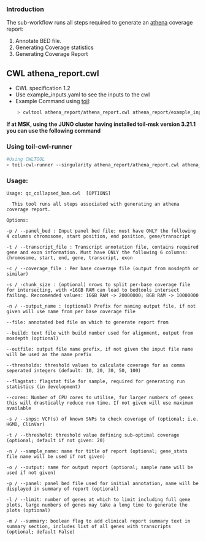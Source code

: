 ### Introduction
The sub-workflow runs all steps required to generate an [athena](https://github.com/msk-access/athena) coverage report:

1. Annotate BED file.
2. Generating Coverage statistics 
3. Generating Coverage Report 


## CWL athena_report.cwl

- CWL specification 1.2
- Use example_inputs.yaml to see the inputs to the cwl
- Example Command using [toil](https://toil.readthedocs.io):

```bash
    > cwltool athena_report/athena_report.cwl athena_report/example_inputs_juno.yaml
```
**If at MSK, using the JUNO cluster having installed toil-msk version 3.21.1 you can use the following command**

### Using toil-cwl-runner

```bash
#Using CWLTOOL
> toil-cwl-runner --singularity athena_report/athena_report.cwl athena_report/example_inputs_juno.yaml 
```


### Usage: 

```
Usage: qc_collapsed_bam.cwl  [OPTIONS]

  This tool runs all steps associated with generating an athena coverage report.

Options:

-p / --panel_bed : Input panel bed file; must have ONLY the following 4 columns chromosome, start position, end position, gene/transcript

-t / --transcript_file : Transcript annotation file, contains required gene and exon information. Must have ONLY the following 6 columns:
chromosome, start, end, gene, transcript, exon

-c / --coverage_file : Per base coverage file (output from mosdepth or similar)

-s / -chunk_size : (optional) nrows to split per-base coverage file for intersecting, with <16GB RAM can lead to bedtools intersect failing. Reccomended values: 16GB RAM -> 20000000; 8GB RAM -> 10000000

-n / --output_name : (optional) Prefix for naming output file, if not given will use name from per base coverage file

--file: annotated bed file on which to generate report from

--build: text file with build number used for alignment, output from mosdepth (optional)

--outfile: output file name prefix, if not given the input file name will be used as the name prefix

--thresholds: threshold values to calculate coverage for as comma seperated integers (default: 10, 20, 30, 50, 100)

--flagstat: flagstat file for sample, required for generating run statistics (in development)

--cores: Number of CPU cores to utilise, for larger numbers of genes this will drastically reduce run time. If not given will use maximum available

-s / --snps: VCF(s) of known SNPs to check coverage of (optional; i.e. HGMD, ClinVar)

-t / --threshold: threshold value defining sub-optimal coverage (optional; default if not given: 20)

-n / --sample_name: name for title of report (optional; gene_stats file name will be used if not given)

-o / --output: name for output report (optional; sample name will be used if not given)

-p / --panel: panel bed file used for initial annotation, name will be displayed in summary of report (optional)

-l / --limit: number of genes at which to limit including full gene plots, large numbers of genes may take a long time to generate the plots (optional)

-m / --summary: boolean flag to add clinical report summary text in summary section, includes list of all genes with transcripts (optional; default False)

``` 
